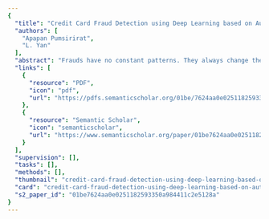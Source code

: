 ```yaml
---
{
  "title": "Credit Card Fraud Detection using Deep Learning based on Auto-Encoder and Restricted Boltzmann Machine",
  "authors": [
    "Apapan Pumsirirat",
    "L. Yan"
  ],
  "abstract": "Frauds have no constant patterns. They always change their behavior; so, we need to use an unsupervised learning. Fraudsters learn about new technology that allows them to execute frauds through online transactions. Fraudsters assume the regular behavior of consumers, and fraud patterns change fast. So, fraud detection systems need to detect online transactions by using unsupervised learning, because some fraudsters commit frauds once through online mediums and then switch to other techniques. This paper aims to 1) focus on fraud cases that cannot be detected based on previous history or supervised learning, 2) create a model of deep Auto-encoder and restricted Boltzmann machine (RBM) that can reconstruct normal transactions to find anomalies from normal patterns. The proposed deep learning based on auto-encoder (AE) is an unsupervised learning algorithm that applies backpropagation by setting the inputs equal to the outputs. The RBM has two layers, the input layer (visible) and hidden layer. In this research, we use the Tensorflow library from Google to implement AE, RBM, and H2O by using deep learning. The results show the mean squared error, root mean squared error, and area under curve.",
  "links": [
    {
      "resource": "PDF",
      "icon": "pdf",
      "url": "https://pdfs.semanticscholar.org/01be/7624aa0e0251182593350a984411c2e5128a.pdf"
    },
    {
      "resource": "Semantic Scholar",
      "icon": "semanticscholar",
      "url": "https://www.semanticscholar.org/paper/01be7624aa0e0251182593350a984411c2e5128a"
    }
  ],
  "supervision": [],
  "tasks": [],
  "methods": [],
  "thumbnail": "credit-card-fraud-detection-using-deep-learning-based-on-auto-encoder-and-restricted-boltzmann-machine-thumb.jpg",
  "card": "credit-card-fraud-detection-using-deep-learning-based-on-auto-encoder-and-restricted-boltzmann-machine-card.jpg",
  "s2_paper_id": "01be7624aa0e0251182593350a984411c2e5128a"
}
---
```


